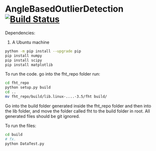 # AngleBasedOutlierDetection [![Build Status](https://travis-ci.org/ITU-2019/AngleBasedOutlierDetection.svg?branch=master)](https://travis-ci.org/ITU-2019/AngleBasedOutlierDetection)

Dependencies:

1. A Ubuntu machine 

```bash
python -m pip install --upgrade pip
pip install numpy
pip install scipy
pip install matplotlib
```

To run the code. go into the fht_repo folder run:

```bash
cd fht_repo
python setup.py build
cd ..
mv fht_repo/build/lib.linux-....-3.5/fht build/
```

Go into the build folder generated inside the fht_repo folder and then into the lib folder, and move the folder called fht to the build folder in root.
All generated files should be git ignored.

To run the files:
```bash
cd build
# fx.
python DataTest.py
```
